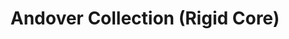 ﻿---
layout: collection
title: "Andover Collection (Rigid Core)"
collection: "Andover"
subtype: "rigid-core"
---

